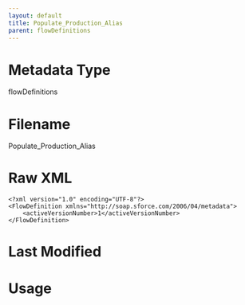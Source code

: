 ```yaml
---
layout: default
title: Populate_Production_Alias
parent: flowDefinitions
---
```

# Metadata Type
flowDefinitions


# Filename 
Populate_Production_Alias


# Raw XML
```
<?xml version="1.0" encoding="UTF-8"?>
<FlowDefinition xmlns="http://soap.sforce.com/2006/04/metadata">
    <activeVersionNumber>1</activeVersionNumber>
</FlowDefinition>
```


# Last Modified


# Usage

